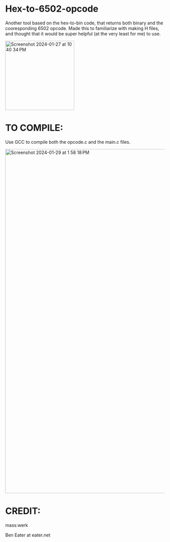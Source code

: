 # Hex-to-6502-opcode
Another tool based on the hex-to-bin code, that returns both binary and the cooresponding 6502 opcode. Made this to familiarize with making H files, and thought that it would be super helpful (at the very least for me) to use.

<img width="218" alt="Screenshot 2024-01-27 at 10 40 34 PM" src="https://github.com/ZachWi/Hex-to-6502-opcode/assets/140131456/c03320d8-d9e4-44fb-bcb7-9ccaafb3f022">



# TO COMPILE:
Use GCC to compile both the opcode.c and the main.c files.

<img width="1084" alt="Screenshot 2024-01-29 at 1 58 18 PM" src="https://github.com/ZachWi/Hex-to-6502-opcode/assets/140131456/30145ff8-be91-4336-8094-17fa2b404549">



# CREDIT:
mass:werk 

Ben Eater at eater.net
